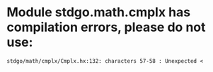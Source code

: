 # Module stdgo.math.cmplx has compilation errors, please do not use:
```
stdgo/math/cmplx/Cmplx.hx:132: characters 57-58 : Unexpected <

```

